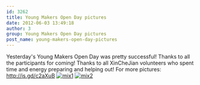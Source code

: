 ```yaml
---
id: 3262
title: Young Makers Open Day pictures
date: 2012-06-03 13:49:18
author: 3
group: Young Makers Open Day pictures
post_name: young-makers-open-day-pictures
---
```


Yesterday's Young Makers Open Day was pretty successful! Thanks to all the participants for coming! Thanks to all XinCheJian volunteers who spent time and energy preparing and helping out! For more pictures: <http://is.gd/c2aXuB> [![](http://139.162.84.35/wp-content/uploads/2012/06/mix1.jpg "mix1")](http://139.162.84.35/wp-content/uploads/2012/06/mix1.jpg) [![](http://139.162.84.35/wp-content/uploads/2012/06/mix2.jpg "mix2")](http://139.162.84.35/wp-content/uploads/2012/06/mix2.jpg)